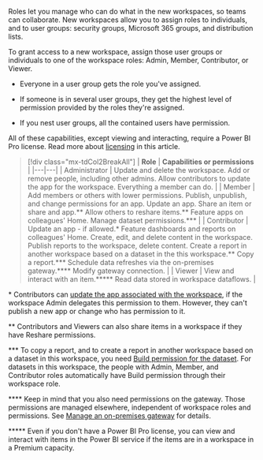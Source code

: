 Roles let you manage who can do what in the new workspaces, so teams can collaborate. New workspaces allow you to assign roles to individuals, and to user groups: security groups, Microsoft 365 groups, and distribution lists.

To grant access to a new workspace, assign those user groups or individuals to one of the workspace roles: Admin, Member, Contributor, or Viewer.

- Everyone in a user group gets the role you've assigned.

- If someone is in several user groups, they get the highest level of permission provided by the roles they're assigned.

- If you nest user groups, all the contained users have permission.

All of these capabilities, except viewing and interacting, require a Power BI Pro license. Read more about [licensing](/power-bi/collaborate-share/service-new-workspaces?azure-portal=true#licenses) in this article.

> [!div class="mx-tdCol2BreakAll"]
> | **Role** | **Capabilities or permissions** |
> |---|---|
> | Administrator | Update and delete the workspace. Add or remove people, including other admins. Allow contributors to update the app for the workspace. Everything a member can do. |
> | Member | Add members or others with lower permissions. Publish, unpublish, and change permissions for an app. Update an app. Share an item or share and app.\*\* Allow others to reshare items.** Feature apps on colleagues' Home. Manage dataset permissions.*** |
> | Contributor | Update an app - if allowed.\* Feature dashboards and reports on colleagues' Home. Create, edit, and delete content in the workspace. Publish reports to the workspace, delete content. Create a report in another workspace based on a dataset in the this workspace.\*\* Copy a report.\*\*\* Schedule data refreshes via the on-premises gateway.**** Modify gateway connection. |
> | Viewer | View and interact with an item.***** Read data stored in workspace dataflows. |

\* Contributors can [update the app associated with the workspace](/power-bi/collaborate-share/service-create-the-new-workspaces?azure-portal=true#allow-contributors-to-update-the-app), if the workspace Admin delegates this permission to them. However, they can't publish a new app or change who has permission to it.

** Contributors and Viewers can also share items in a workspace if they have Reshare permissions.

*** To copy a report, and to create a report in another workspace based on a dataset in this workspace, you need [Build permission for the dataset](/power-bi/connect-data/service-datasets-build-permissions/?azure-portal=true). For datasets in this workspace, the people with Admin, Member, and Contributor roles automatically have Build permission through their workspace role.

**** Keep in mind that you also need permissions on the gateway. Those permissions are managed elsewhere, independent of workspace roles and permissions. See [Manage an on-premises gateway](/data-integration/gateway/service-gateway-manage/?azure-portal=true) for details.

***** Even if you don't have a Power BI Pro license, you can view and interact with items in the Power BI service if the items are in a workspace in a Premium capacity.
